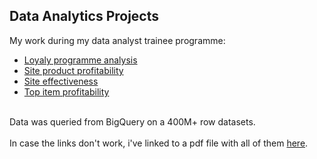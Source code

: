## Data Analytics Projects<br>
My work during my data analyst trainee programme:<br>
* [Loyaly programme analysis](https://app.powerbi.com/links/oz5Wi6eo7W?ctid=15830474-cef0-4326-88db-96e5ab019d8a&pbi_source=linkShare) <br>
* [Site product profitability](https://app.powerbi.com/groups/me/reports/def9f46c-c714-4df0-a54c-15f2e911065c/2b28c6e510e6d7886e0b?experience=power-bi) <br>
* [Site effectiveness](https://app.powerbi.com/groups/me/reports/08643e90-7e01-43b2-b161-c2f8cc074df5/d49a9e4ae85df4a6f6dc?experience=power-bi) <br>
* [Top item profitability](https://app.powerbi.com/groups/me/reports/5dc05b37-0149-4721-934f-407fb3d1eeae/ReportSection?experience=power-bi)<br><br>

Data was queried from BigQuery on a 400M+ row datasets.<br><br>
In case the links don't work, i've linked to a pdf file with all of them [here](https://github.com/JeffM-Code/PortfolioWork/tree/main/DataAnalytics/project_reports).
